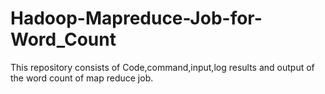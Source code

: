 # Hadoop-Mapreduce-Job-for-Word_Count
This repository consists of Code,command,input,log results and output of the word count of map reduce job.
